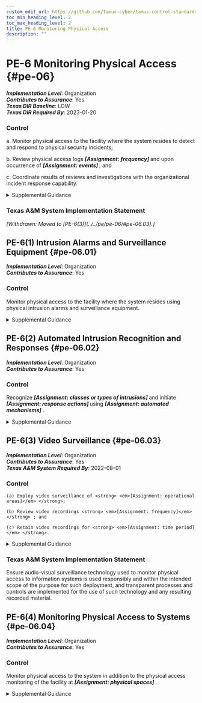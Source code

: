 ```yaml
---
custom_edit_url: https://github.com/tamus-cyber/tamus-control-standards/tree/main/content/tamus.edu/TAMUS_profile.xml
toc_min_heading_level: 2
toc_max_heading_level: 2
title: PE-6 Monitoring Physical Access
description: ""
---
```


# PE-6 Monitoring Physical Access {#pe-06}

_**Implementation Level**_: Organization\
_**Contributes to Assurance**_: Yes\
_**Texas DIR Baseline**_: LOW\
_**Texas DIR Required By**_: 2023-01-20

### Control

a. Monitor physical access to the facility where the system resides to detect and respond to physical security incidents;

b. Review physical access logs <strong> <em>[Assignment: frequency]</em> </strong> and upon occurrence of <strong> <em>[Assignment: events]</em> </strong> ; and

c. Coordinate results of reviews and investigations with the organizational incident response capability.

<details>
  <summary>Supplemental Guidance</summary>

Physical access monitoring includes publicly accessible areas within organizational facilities. Examples of physical access monitoring include the employment of guards, video surveillance equipment (i.e., cameras), and sensor devices. Reviewing physical access logs can help identify suspicious activity, anomalous events, or potential threats. The reviews can be supported by audit logging controls, such as <a xmlns="http://csrc.nist.gov/ns/oscal/1.0" href="#au-2">AU-2</a> , if the access logs are part of an automated system. Organizational incident response capabilities include investigations of physical security incidents and responses to the incidents. Incidents include security violations or suspicious physical access activities. Suspicious physical access activities include accesses outside of normal work hours, repeated accesses to areas not normally accessed, accesses for unusual lengths of time, and out-of-sequence accesses.

</details>

### Texas A&M System Implementation Statement

<prop xmlns="http://csrc.nist.gov/ns/oscal/1.0" name="status" value="withdrawn">
               <em>[Withdrawn: Moved to [PE-6(3)](../../pe/pe-06/#pe-06.03).]</em>
            </prop>
            

## PE-6(1) Intrusion Alarms and Surveillance Equipment {#pe-06.01}

_**Implementation Level**_: Organization\
_**Contributes to Assurance**_: Yes

### Control

Monitor physical access to the facility where the system resides using physical intrusion alarms and surveillance equipment.

<details>
  <summary>Supplemental Guidance</summary>

Physical intrusion alarms can be employed to alert security personnel when unauthorized access to the facility is attempted. Alarm systems work in conjunction with physical barriers, physical access control systems, and security guards by triggering a response when these other forms of security have been compromised or breached. Physical intrusion alarms can include different types of sensor devices, such as motion sensors, contact sensors, and broken glass sensors. Surveillance equipment includes video cameras installed at strategic locations throughout the facility.

</details>

## PE-6(2) Automated Intrusion Recognition and Responses {#pe-06.02}

_**Implementation Level**_: Organization\
_**Contributes to Assurance**_: Yes

### Control

Recognize <strong> <em>[Assignment: classes or types of intrusions]</em> </strong> and initiate <strong> <em>[Assignment: response actions]</em> </strong> using <strong> <em>[Assignment: automated mechanisms]</em> </strong>.

<details>
  <summary>Supplemental Guidance</summary>

Response actions can include notifying selected organizational personnel or law enforcement personnel. Automated mechanisms implemented to initiate response actions include system alert notifications, email and text messages, and activating door locking mechanisms. Physical access monitoring can be coordinated with intrusion detection systems and system monitoring capabilities to provide integrated threat coverage for the organization.

</details>

## PE-6(3) Video Surveillance {#pe-06.03}

_**Implementation Level**_: Organization\
_**Contributes to Assurance**_: Yes\
_**Texas A&M System Required By**_: 2022-08-01

### Control

    (a) Employ video surveillance of <strong> <em>[Assignment: operational areas]</em> </strong>;

    (b) Review video recordings <strong> <em>[Assignment: frequency]</em> </strong> ; and

    (c) Retain video recordings for <strong> <em>[Assignment: time period]</em> </strong>.

<details>
  <summary>Supplemental Guidance</summary>

Video surveillance focuses on recording activity in specified areas for the purposes of subsequent review, if circumstances so warrant. Video recordings are typically reviewed to detect anomalous events or incidents. Monitoring the surveillance video is not required, although organizations may choose to do so. There may be legal considerations when performing and retaining video surveillance, especially if such surveillance is in a public location.

</details>

### Texas A&M System Implementation Statement

Ensure audio-visual surveillance technology used to monitor physical access to information systems is used responsibly and within the intended scope of the purpose for such deployment, and transparent processes and controls are implemented for the use of such technology and any resulting recorded material.

## PE-6(4) Monitoring Physical Access to Systems {#pe-06.04}

_**Implementation Level**_: Organization\
_**Contributes to Assurance**_: Yes

### Control

Monitor physical access to the system in addition to the physical access monitoring of the facility at <strong> <em>[Assignment: physical spaces]</em> </strong>.

<details>
  <summary>Supplemental Guidance</summary>

Monitoring physical access to systems provides additional monitoring for those areas within facilities where there is a concentration of system components, including server rooms, media storage areas, and communications centers. Physical access monitoring can be coordinated with intrusion detection systems and system monitoring capabilities to provide comprehensive and integrated threat coverage for the organization.

</details>


